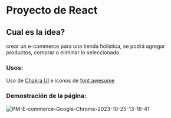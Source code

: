 # Proyecto de React

## Cual es la idea?
crear un e-commerce para una tienda holistica, se podrá agregar productos, comprar o eliminar lo seleccionado.

### Usos: 
Uso de [Chakra UI](https://chakra-ui.com/) e iconos de [font awesome](https://fontawesome.com/) 

### Demostración de la página: 

![PM-E-commerce-Google-Chrome-2023-10-25-13-16-41](https://github.com/Nanuuf/PM-Ecommerce/assets/128434671/a224b877-df75-41ee-a228-177efdea1f89)
